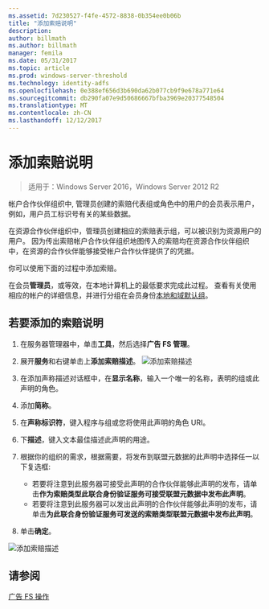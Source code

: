 ```yaml
---
ms.assetid: 7d230527-f4fe-4572-8838-0b354ee0b06b
title: "添加索赔说明"
description: 
author: billmath
ms.author: billmath
manager: femila
ms.date: 05/31/2017
ms.topic: article
ms.prod: windows-server-threshold
ms.technology: identity-adfs
ms.openlocfilehash: 0e388ef656d3b690da62b077cb9f9e678a771e64
ms.sourcegitcommit: db290fa07e9d50686667bfba3969e20377548504
ms.translationtype: MT
ms.contentlocale: zh-CN
ms.lasthandoff: 12/12/2017
---
```

# <a name="add-a-claim-description"></a>添加索赔说明

>适用于：Windows Server 2016，Windows Server 2012 R2

帐户合作伙伴组织中, 管理员创建的索赔代表组或角色中的用户的会员表示用户，例如，用户员工标识号有关的某些数据。

在资源合作伙伴组织中，管理员创建相应的索赔表示组，可以被识别为资源用户的用户。 因为传出索赔帐户合作伙伴组织地图传入的索赔均在资源合作伙伴组织中，在资源的合作伙伴能够接受帐户合作伙伴提供了的凭据。 

你可以使用下面的过程中添加索赔。

在会员**管理员**，或等效，在本地计算机上的最低要求完成此过程。  查看有关使用相应的帐户的详细信息，并进行分组在会员身份[本地和域默认组](https://go.microsoft.com/fwlink/?LinkId=83477)。

## <a name="to-add-a-claim-description"></a>若要添加的索赔说明

1. 在服务器管理器中，单击**工具**，然后选择**广告 FS 管理**。 

2.  展开**服务**和右键单击上**添加索赔描述**。
![添加索赔描述](media\Add-a-Claim-Description\claimdesc1.png)

3.  在添加声称描述对话框中，在**显示名称**，输入一个唯一的名称，表明的组或此声明的角色。

4.  添加**简称**。

5.  在**声称标识符**，键入程序与组或您将使用此声明的角色 URI。

6.  下**描述**，键入文本最佳描述此声明的用途。

7.  根据你的组织的需求，根据需要，将发布到联盟元数据的此声明中选择任一以下复选框:


    - 若要将注意到此服务器可接受此声明的合作伙伴能够此声明的发布，请单击**作为索赔类型此联合身份验证服务可接受联盟元数据中发布此声明**。
    - 若要将注意到此服务器可以发出此声明的合作伙伴能够此声明的发布，请单击**为此联合身份验证服务可发送的索赔类型联盟元数据中发布此声明**。

8.  单击**确定**。

![添加索赔描述](media\Add-a-Claim-Description\claimdesc2.png)

  
## <a name="see-also"></a>请参阅  
[广告 FS 操作](../../ad-fs/AD-FS-2016-Operations.md) 
